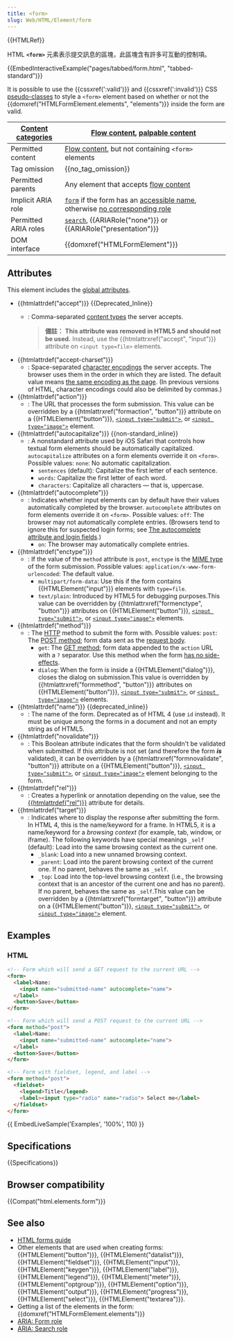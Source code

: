 ```yaml
---
title: <form>
slug: Web/HTML/Element/form
---
```

{{HTMLRef}}

HTML **`<form>`** 元素表示提交訊息的區塊，此區塊含有許多可互動的控制項。

{{EmbedInteractiveExample("pages/tabbed/form.html", "tabbed-standard")}}

It is possible to use the {{cssxref(':valid')}} and {{cssxref(':invalid')}} CSS [pseudo-classes](/zh-TW/docs/Web/CSS/Pseudo-classes) to style a `<form>` element based on whether or not the {{domxref("HTMLFormElement.elements", "elements")}} inside the form are valid.

| [Content categories](/zh-TW/docs/Web/Guide/HTML/Content_categories) | [Flow content](/zh-TW/docs/Web/Guide/HTML/Content_categories#Flow_content), [palpable content](/zh-TW/docs/Web/Guide/HTML/Content_categories#Palpable_content)                                                                                           |
| ------------------------------------------------------------------- | -------------------------------------------------------------------------------------------------------------------------------------------------------------------------------------------------------------------------------------------------------- |
| Permitted content                                                   | [Flow content](/zh-TW/docs/Web/Guide/HTML/Content_categories#Flow_content), but not containing `<form>` elements                                                                                                                                         |
| Tag omission                                                        | {{no_tag_omission}}                                                                                                                                                                                                                                 |
| Permitted parents                                                   | Any element that accepts [flow content](/zh-TW/docs/Web/Guide/HTML/Content_categories#Flow_content)                                                                                                                                                      |
| Implicit ARIA role                                                  | [`form`](/zh-TW/docs/Web/Accessibility/ARIA/Roles/Form_Role) if the form has an [accessible name](https://www.w3.org/TR/accname-1.1/#dfn-accessible-name), otherwise [no corresponding role](https://www.w3.org/TR/html-aria/#dfn-no-corresponding-role) |
| Permitted ARIA roles                                                | [`search`](/zh-TW/docs/Web/Accessibility/ARIA/Roles/Search_role), {{ARIARole("none")}} or {{ARIARole("presentation")}}                                                                                                                   |
| DOM interface                                                       | {{domxref("HTMLFormElement")}}                                                                                                                                                                                                                 |

## Attributes

This element includes the [global attributes](/zh-TW/docs/Web/HTML/Global_attributes).

- {{htmlattrdef("accept")}} {{Deprecated_Inline}}
  - : Comma-separated [content types](/zh-TW/docs/Web/SVG/Content_type) the server accepts.

    > **備註：** **This attribute was removed in HTML5 and should not be used.** Instead, use the {{htmlattrxref("accept", "input")}} attribute on `<input type=file>` elements.
- {{htmlattrdef("accept-charset")}}
  - : Space-separated [character encodings](/zh-TW/docs/Web/Guide/Localizations_and_character_encodings) the server accepts. The browser uses them in the order in which they are listed. The default value means [the same encoding as the page](/zh-TW/docs/Web/HTTP/Headers/Content-Encoding).
    (In previous versions of HTML, character encodings could also be delimited by commas.)
- {{htmlattrdef("action")}}
  - : The URL that processes the form submission. This value can be overridden by a {{htmlattrxref("formaction", "button")}} attribute on a {{HTMLElement("button")}}, [`<input type="submit">`](/zh-TW/docs/Web/HTML/Element/input/submit), or [`<input type="image">`](/zh-TW/docs/Web/HTML/Element/input/image) element.
- {{htmlattrdef("autocapitalize")}} {{non-standard_inline}}
  - : A nonstandard attribute used by iOS Safari that controls how textual form elements should be automatically capitalized. `autocapitalize` attributes on a form elements override it on `<form>`. Possible values: `none`: No automatic capitalization.
    - `sentences` (default): Capitalize the first letter of each sentence.
    - `words`: Capitalize the first letter of each word.
    - `characters`: Capitalize all characters — that is, uppercase.
- {{htmlattrdef("autocomplete")}}
  - : Indicates whether input elements can by default have their values automatically completed by the browser. `autocomplete` attributes on form elements override it on `<form>`. Possible values: `off`: The browser may not automatically complete entries. (Browsers tend to ignore this for suspected login forms; see [The autocomplete attribute and login fields](/zh-TW/docs/Web/Security/Securing_your_site/Turning_off_form_autocompletion#The_autocomplete_attribute_and_login_fields).)
    - `on`: The browser may automatically complete entries.
- {{htmlattrdef("enctype")}}
  - : If the value of the `method` attribute is `post`, `enctype` is the [MIME type](https://en.wikipedia.org/wiki/Mime_type) of the form submission. Possible values: `application/x-www-form-urlencoded`: The default value.
    - `multipart/form-data`: Use this if the form contains {{HTMLElement("input")}} elements with `type=file`.
    - `text/plain`: Introduced by HTML5 for debugging purposes.This value can be overridden by {{htmlattrxref("formenctype", "button")}} attributes on {{HTMLElement("button")}}, [`<input type="submit">`](/zh-TW/docs/Web/HTML/Element/input/submit), or [`<input type="image">`](/zh-TW/docs/Web/HTML/Element/input/image) elements.
- {{htmlattrdef("method")}}
  - : The [HTTP](/zh-TW/docs/Web/HTTP) method to submit the form with. Possible values: `post`: The [POST method](https://www.w3.org/Protocols/rfc2616/rfc2616-sec9.html#sec9.5); form data sent as the [request body](/zh-TW/docs/Web/API/Body).
    - `get`: The [GET method](https://www.w3.org/Protocols/rfc2616/rfc2616-sec9.html#sec9.3); form data appended to the `action` URL with a `?` separator. Use this method when the form [has no side-effects](/zh-TW/docs/Glossary/Idempotent).
    - `dialog`: When the form is inside a {{HTMLElement("dialog")}}, closes the dialog on submission.This value is overridden by {{htmlattrxref("formmethod", "button")}} attributes on {{HTMLElement("button")}}, [`<input type="submit">`](/zh-TW/docs/Web/HTML/Element/input/submit), or [`<input type="image">`](/zh-TW/docs/Web/HTML/Element/input/image) elements.
- {{htmlattrdef("name")}} {{deprecated_inline}}
  - : The name of the form. Deprecated as of HTML 4 (use `id` instead). It must be unique among the forms in a document and not an empty string as of HTML5.
- {{htmlattrdef("novalidate")}}
  - : This Boolean attribute indicates that the form shouldn't be validated when submitted. If this attribute is not set (and therefore the form _**is**_ validated), it can be overridden by a {{htmlattrxref("formnovalidate", "button")}} attribute on a {{HTMLElement("button")}}, [`<input type="submit">`](/zh-TW/docs/Web/HTML/Element/input/submit), or [`<input type="image">`](/zh-TW/docs/Web/HTML/Element/input/image) element belonging to the form.
- {{htmlattrdef("rel")}}
  - : Creates a hyperlink or annotation depending on the value, see the [{{htmlattrdef("rel")}}](/docs/Web/HTML/Attributes/rel) attribute for details.
- {{htmlattrdef("target")}}
  - : Indicates where to display the response after submitting the form. In HTML 4, this is the name/keyword for a frame. In HTML5, it is a name/keyword for a _browsing context_ (for example, tab, window, or iframe). The following keywords have special meanings `_self` (default): Load into the same browsing context as the current one.
    - `_blank`: Load into a new unnamed browsing context.
    - `_parent`: Load into the parent browsing context of the current one. If no parent, behaves the same as `_self`.
    - `_top`: Load into the top-level browsing context (i.e., the browsing context that is an ancestor of the current one and has no parent). If no parent, behaves the same as `_self`.This value can be overridden by a {{htmlattrxref("formtarget", "button")}} attribute on a {{HTMLElement("button")}}, [`<input type="submit">`](/zh-TW/docs/Web/HTML/Element/input/submit), or [`<input type="image">`](/zh-TW/docs/Web/HTML/Element/input/image) element.

## Examples

### HTML

```html
<!-- Form which will send a GET request to the current URL -->
<form>
  <label>Name:
    <input name="submitted-name" autocomplete="name">
  </label>
  <button>Save</button>
</form>

<!-- Form which will send a POST request to the current URL -->
<form method="post">
  <label>Name:
    <input name="submitted-name" autocomplete="name">
  </label>
  <button>Save</button>
</form>

<!-- Form with fieldset, legend, and label -->
<form method="post">
  <fieldset>
    <legend>Title</legend>
    <label><input type="radio" name="radio"> Select me</label>
  </fieldset>
</form>
```

{{ EmbedLiveSample('Examples', '100%', 110) }}

## Specifications

{{Specifications}}

## Browser compatibility

{{Compat("html.elements.form")}}

## See also

- [HTML forms guide](/zh-TW/docs/Web/Guide/HTML/Forms)
- Other elements that are used when creating forms: {{HTMLElement("button")}}, {{HTMLElement("datalist")}}, {{HTMLElement("fieldset")}}, {{HTMLElement("input")}},{{HTMLElement("keygen")}}, {{HTMLElement("label")}}, {{HTMLElement("legend")}}, {{HTMLElement("meter")}}, {{HTMLElement("optgroup")}}, {{HTMLElement("option")}}, {{HTMLElement("output")}}, {{HTMLElement("progress")}}, {{HTMLElement("select")}}, {{HTMLElement("textarea")}}.
- Getting a list of the elements in the form: {{domxref("HTMLFormElement.elements")}}
- [ARIA: Form role](/zh-TW/docs/Web/Accessibility/ARIA/Roles/Form_Role)
- [ARIA: Search role](/zh-TW/docs/Web/Accessibility/ARIA/Roles/Search_role)
